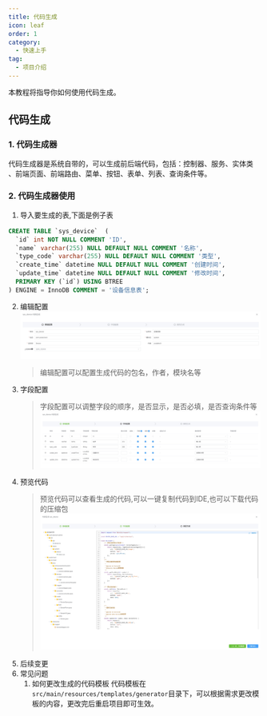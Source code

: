 ```yaml
---
title: 代码生成
icon: leaf
order: 1
category:
  - 快速上手
tag:
  - 项目介绍
---
```


本教程将指导你如何使用代码生成。

<!-- more -->

## 代码生成

### 1. 代码生成器

代码生成器是系统自带的，可以生成前后端代码，包括：控制器、服务、实体类
、前端页面、前端路由、菜单、按钮、表单、列表、查询条件等。

### 2. 代码生成器使用

1. 导入要生成的表,下面是例子表

```sql
CREATE TABLE `sys_device`  (
  `id` int NOT NULL COMMENT 'ID',
  `name` varchar(255) NULL DEFAULT NULL COMMENT '名称',
  `type_code` varchar(255) NULL DEFAULT NULL COMMENT '类型',
  `create_time` datetime NULL DEFAULT NULL COMMENT '创建时间',
  `update_time` datetime NULL DEFAULT NULL COMMENT '修改时间',
  PRIMARY KEY (`id`) USING BTREE
) ENGINE = InnoDB COMMENT = '设备信息表';
```

2. 编辑配置
   ![图片](/assets/image/generator_edit_config.png)
   > 编辑配置可以配置生成代码的包名，作者，模块名等
3. 字段配置
   > 字段配置可以调整字段的顺序，是否显示，是否必填，是否查询条件等
   ![图片](/assets/image/generator_field_config.png)
3. 预览代码
   > 预览代码可以查看生成的代码,可以一键复制代码到IDE,也可以下载代码的压缩包
    ![图片](/assets/image/generator_preview.png)
4. 后续变更
5. 常见问题
   1. 如何更改生成的代码模板
      代码模板在`src/main/resources/templates/generator`目录下，可以根据需求更改模板的内容，更改完后重启项目即可生效。
